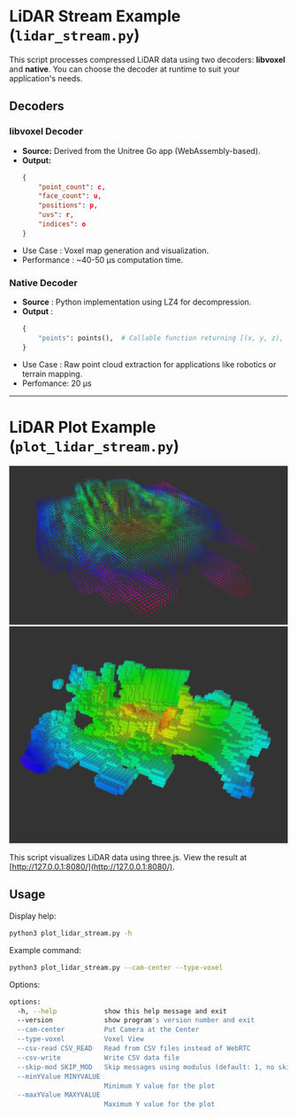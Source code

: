# LiDAR Stream Example (`lidar_stream.py`)

This script processes compressed LiDAR data using two decoders: **libvoxel** and **native**. You can choose the decoder at runtime to suit your application's needs.

## Decoders

### libvoxel Decoder

- **Source:** Derived from the Unitree Go app (WebAssembly-based).
- **Output:**
  ```json
  {
      "point_count": c,
      "face_count": u,
      "positions": p,
      "uvs": r,
      "indices": o
  }
  ```
* Use Case : Voxel map generation and visualization.
* Performance : ~40-50 µs computation time.

### Native Decoder
- **Source** : Python implementation using LZ4 for decompression.
- **Output** :
    ```python
    {
        "points": points(),  # Callable function returning [(x, y, z), ...]
    }
    ```
* Use Case : Raw point cloud extraction for applications like robotics or terrain mapping.
* Perfomance: 20 µs

---
# LiDAR Plot Example (`plot_lidar_stream.py`)

![plot_lidar_dots](../../../images/plot_lidar_1.png)
![plot_lidar_voxel](../../../images/plot_lidar_2.png)

This script visualizes LiDAR data using three.js. View the result at [http://127.0.0.1:8080/](http://127.0.0.1:8080/).

## Usage

Display help:
```bash
python3 plot_lidar_stream.py -h
```

Example command:
```bash
python3 plot_lidar_stream.py --cam-center --type-voxel
```

Options:
```bash
options:
  -h, --help            show this help message and exit
  --version             show program's version number and exit
  --cam-center          Put Camera at the Center
  --type-voxel          Voxel View
  --csv-read CSV_READ   Read from CSV files instead of WebRTC
  --csv-write           Write CSV data file
  --skip-mod SKIP_MOD   Skip messages using modulus (default: 1, no skipping)
  --minYValue MINYVALUE
                        Minimum Y value for the plot
  --maxYValue MAXYVALUE
                        Maximum Y value for the plot

```